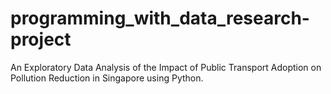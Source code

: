 # programming_with_data_research-project
An Exploratory Data Analysis of the Impact of Public Transport Adoption on Pollution Reduction in Singapore using Python.
